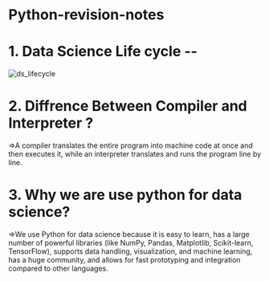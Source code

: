 # Python-revision-notes
# 1. Data Science Life cycle --
   ![ds_lifecycle](https://github.com/user-attachments/assets/8d4fdcf4-4b0e-4ef6-bff4-c3224dd59e49)
# 2. Diffrence Between Compiler and Interpreter ?
   =>A compiler translates the entire program into machine code at once and then executes it, while an interpreter translates and runs the program line by line.
# 3. Why we are use python for data science?
   =>We use Python for data science because it is easy to learn, has a large number of powerful libraries (like NumPy, Pandas, Matplotlib, Scikit-learn, TensorFlow), supports data handling, visualization, and machine learning, has a huge community, and allows for fast prototyping and integration compared to other languages.
